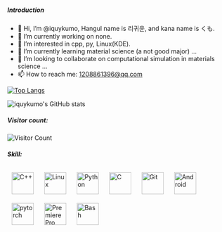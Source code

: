 ##### Introduction

- 👋 Hi, I’m @iquykumo, Hangul name is 리귀운, and kana name is くも.
- 🔭 I’m currently working on none.
- 👀 I’m interested in cpp, py, Linux(KDE).  
- 🌱 I’m currently learning material science (a not good major) ...
- 💞️ I’m looking to collaborate on computational simulation in materials science ...
- 📫 How to reach me: 1208861396@qq.com


[![Top Langs](https://github-readme-stats.vercel.app/api/top-langs/?username=iquykumo&layout=compact)](https://github.com/iquykumo/github-readme-stats)

![iquykumo's GitHub stats](https://github-readme-stats.vercel.app/api?username=iquykumo&show_icons=true&theme=tokyonight)

##### Visitor count: 
![Visitor Count](https://profile-counter.glitch.me/iquykumo/count.svg)

##### Skill:
<div align="left">  
<a href="https://www.cplusplus.com/" target="_blank"><img style="margin: 10px" src="https://profilinator.rishav.dev/skills-assets/cplusplus-original.svg" alt="C++" height="50" /></a>  
<a href="https://www.linux.org/" target="_blank"><img style="margin: 10px" src="https://profilinator.rishav.dev/skills-assets/linux-original.svg" alt="Linux" height="50" /></a>  
<a href="https://www.python.org/" target="_blank"><img style="margin: 10px" src="https://profilinator.rishav.dev/skills-assets/python-original.svg" alt="Python" height="50" /></a>  
<a href="https://www.cprogramming.com/" target="_blank"><img style="margin: 10px" src="https://profilinator.rishav.dev/skills-assets/c-original.svg" alt="C" height="50" /></a>  
<a href="https://github.com/" target="_blank"><img style="margin: 10px" src="https://profilinator.rishav.dev/skills-assets/git-scm-icon.svg" alt="Git" height="50" /></a>  
<a href="https://www.android.com/intl/en_in/" target="_blank"><img style="margin: 10px" src="https://profilinator.rishav.dev/skills-assets/android-original-wordmark.svg" alt="Android" height="50" /></a>  
<a href="https://pytorch.org/" target="_blank"><img style="margin: 10px" src="https://profilinator.rishav.dev/skills-assets/pytorch-icon.svg" alt="pytorch" height="50" /></a>  
<a href="https://www.adobe.com/in/products/premiere.html" target="_blank"><img style="margin: 10px" src="https://profilinator.rishav.dev/skills-assets/adobepremierepro.png" alt="Premiere Pro" height="50" /></a>  
<a href="https://www.gnu.org/software/bash/" target="_blank"><img style="margin: 10px" src="https://profilinator.rishav.dev/skills-assets/gnu_bash-icon.svg" alt="Bash" height="50" /></a>  
</div>


<!---
Ungwiri/Ungwiri is a ✨ special ✨ repository because its `README.md` (this file) appears on your GitHub profile.
You can click the Preview link to take a look at your changes.
--->
